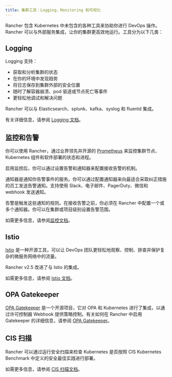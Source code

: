 ```yaml
---
title: 集群工具：Logging，Monitoring 和可视化
---
```


Rancher 包含 Kubernetes 中未包含的各种工具来协助你进行 DevOps 操作。Rancher 可以与外部服务集成，让你的集群更高效地运行。工具分为以下几类：


## Logging

Logging 支持：

- 获取和分析集群的状态
- 在你的环境中发现趋势
- 将日志保存到集群外部的安全位置
- 随时了解容器崩溃、pod 驱逐或节点死亡等事件
- 更轻松地调试和解决问题

Rancher 可以与 Elasticsearch、splunk、kafka、syslog 和 fluentd 集成。

有关详细信息，请参阅 [Logging 文档](../pages-for-subheaders/logging.md)。
## 监控和告警

你可以使用 Rancher，通过业界领先并开源的 [Prometheus](https://prometheus.io/) 来监控集群节点、Kubernetes 组件和软件部署的状态和进程。

启用监控后，你可以通过设置告警和通知器来配置接收告警的机制。

通知器是通知你告警事件的服务。你可以通过配置通知器来向最适合采取纠正措施的员工发送告警通知。支持使用 Slack、电子邮件、PagerDuty、微信和 webhook 发送通知。

告警是触发这些通知的规则。在接收告警之前，你必须在 Rancher 中配置一个或多个通知器。你可以在集群或项目级别设置告警范围。

如需更多信息，请参阅[监控文档](../pages-for-subheaders/monitoring-and-alerting.md)。

## Istio

[Istio](https://istio.io/) 是一种开源工具，可以让 DevOps 团队更轻松地观察、控制、排查并保护复杂的微服务网络中的流量。

Rancher v2.5 改进了与 Istio 的集成。

如需更多信息，请参阅 [Istio 文档](../pages-for-subheaders/istio.md)。
## OPA Gatekeeper

[OPA Gatekeeper](https://github.com/open-policy-agent/gatekeeper) 是一个开源项目，它对 OPA 和 Kubernetes 进行了集成，以通过许可控制器 Webhook 提供策略控制。有关如何在 Rancher 中启用 Gatekeeper 的详细信息，请参阅 [OPA Gatekeeper](../integrations-in-rancher/opa-gatekeeper.md)。

## CIS 扫描

Rancher 可以通过运行安全扫描来检查 Kubernetes 是否按照 CIS Kubernetes Benchmark 中定义的安全最佳实践进行部署。

如需更多信息，请参阅 [CIS 扫描文档](../pages-for-subheaders/cis-scan-guides.md)。